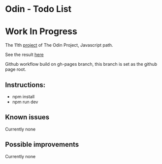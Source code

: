 # Odin - Todo List

# Work In Progress

The 11th [project](https://www.theodinproject.com/lessons/node-path-javascript-todo-list) of The Odin Project, Javascript path.

See the result [here](https://pinsonjulien.github.io/odin-todo-list/)

Github workflow build on gh-pages branch, this branch is set as the github page root.

## Instructions:
- npm install
- npm run dev

## Known issues
Currently none

## Possible improvements
Currently none